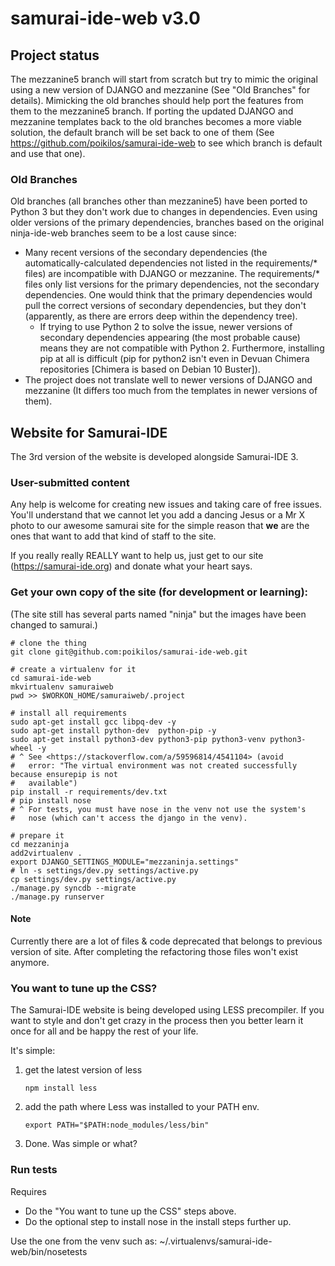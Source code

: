 # samurai-ide-web v3.0

## Project status
The mezzanine5 branch will start from scratch but try to mimic the original using a new version of DJANGO and mezzanine (See "Old Branches" for details). Mimicking the old branches should help port the features from them to the mezzanine5 branch. If porting the updated DJANGO and mezzanine templates back to the old branches becomes a more viable solution, the default branch will be set back to one of them (See <https://github.com/poikilos/samurai-ide-web> to see which branch is default and use that one).

### Old Branches
Old branches (all branches other than mezzanine5) have been ported to Python 3 but they don't work due to changes in dependencies.
Even using older versions of the primary dependencies, branches based on the original ninja-ide-web branches seem to be a lost cause since:
- Many recent versions of the secondary dependencies (the automatically-calculated dependencies not listed in the requirements/* files) are incompatible with DJANGO or mezzanine. The requirements/* files only list versions for the primary dependencies, not the secondary dependencies. One would think that the primary dependencies would pull the correct versions of secondary dependencies, but they don't (apparently, as there are errors deep within the dependency tree).
  - If trying to use Python 2 to solve the issue, newer versions of secondary dependencies appearing (the most probable cause) means they are not compatible with Python 2. Furthermore, installing pip at all is difficult (pip for python2 isn't even in Devuan Chimera repositories [Chimera is based on Debian 10 Buster]).
- The project does not translate well to newer versions of DJANGO and mezzanine (It differs too much from the templates in newer versions of them).


## Website for Samurai-IDE
The 3rd version of the website is developed alongside Samurai-IDE 3.

### User-submitted content

Any help is welcome for creating new issues and taking care of free issues. You'll understand that we cannot let you add a dancing Jesus or a Mr X photo to our awesome samurai site for the simple reason that **we** are the ones that want to add that kind of staff to the site.

If you really really REALLY want to help us, just get to our site (https://samurai-ide.org) and donate what your heart says.

### Get your own copy of the site (for development or learning):
(The site still has several parts named "ninja" but the images have been changed to samurai.)

    # clone the thing
    git clone git@github.com:poikilos/samurai-ide-web.git

    # create a virtualenv for it
    cd samurai-ide-web
    mkvirtualenv samuraiweb
    pwd >> $WORKON_HOME/samuraiweb/.project

    # install all requirements
    sudo apt-get install gcc libpq-dev -y
    sudo apt-get install python-dev  python-pip -y
    sudo apt-get install python3-dev python3-pip python3-venv python3-wheel -y
    # ^ See <https://stackoverflow.com/a/59596814/4541104> (avoid
    #   error: "The virtual environment was not created successfully because ensurepip is not
    #   available")
    pip install -r requirements/dev.txt
    # pip install nose
    # ^ For tests, you must have nose in the venv not use the system's
    #   nose (which can't access the django in the venv).

    # prepare it
    cd mezzaninja
    add2virtualenv .
    export DJANGO_SETTINGS_MODULE="mezzaninja.settings"
    # ln -s settings/dev.py settings/active.py
    cp settings/dev.py settings/active.py
    ./manage.py syncdb --migrate
    ./manage.py runserver

#### Note
Currently there are a lot of files & code deprecated that belongs to previous version of site. After completing the refactoring those files won't exist anymore.

### You want to tune up the CSS?

The Samurai-IDE website is being developed using LESS precompiler. If you want to style and don't get crazy in the process then you better learn it once for all and be happy the rest of your life.

It's simple:

1) get the latest version of less

    `npm install less`

2) add the path where Less was installed to your PATH env.

    `export PATH="$PATH:node_modules/less/bin"`

3) Done. Was simple or what?


### Run tests
Requires
- Do the "You want to tune up the CSS" steps above.
- Do the optional step to install nose in the install steps further up.

Use the one from the venv such as:
~/.virtualenvs/samurai-ide-web/bin/nosetests
